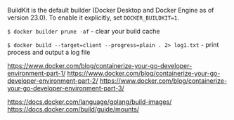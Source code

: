 
BuildKit is the default builder (Docker Desktop and Docker Engine as of version 23.0).
To enable it explicitly, set `DOCKER_BUILDKIT=1`.

`$ docker builder prune -af` - clear your build cache

`$ docker build --target=client --progress=plain . 2> log1.txt` - print process and output a log file

https://www.docker.com/blog/containerize-your-go-developer-environment-part-1/
https://www.docker.com/blog/containerize-your-go-developer-environment-part-2/
https://www.docker.com/blog/containerize-your-go-developer-environment-part-3/

https://docs.docker.com/language/golang/build-images/
https://docs.docker.com/build/guide/mounts/
